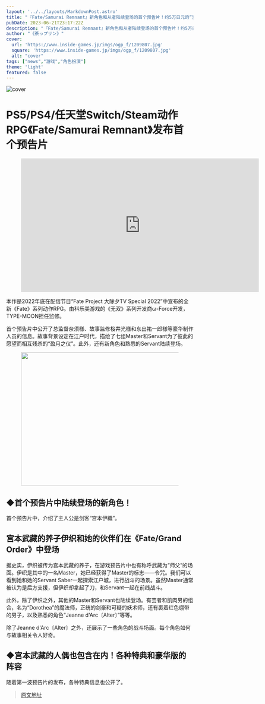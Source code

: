 ```yaml
---
layout: '../../layouts/MarkdownPost.astro'
title: "『Fate/Samurai Remnant』新角色和从者陆续登场的首个预告片！约5万日元的“宫本武藏手办同捆版”也已决定发售"
pubDate: 2023-06-21T23:17:22Z
description: "『Fate/Samurai Remnant』新角色和从者陆续登场的首个预告片！约5万日元的“宫本武藏手办同捆版”也已决定发售"
author: "《茶っプリン》"
cover:
  url: 'https://www.inside-games.jp/imgs/ogp_f/1209807.jpg'
  square: 'https://www.inside-games.jp/imgs/ogp_f/1209807.jpg'
  alt: "cover"
tags: ["news","游戏","角色扮演"]
theme: 'light'
featured: false
---
```

![cover](https://www.inside-games.jp/imgs/ogp_f/1209807.jpg)

# PS5/PS4/任天堂Switch/Steam动作RPG《Fate/Samurai Remnant》发布首个预告片

<figure class="ctms-editor-youtube"><iframe src="https://www.youtube.com/embed/DmPfic8PQ_0?rel=0" width="640" height="360" max-width="100%" frameborder="0" allow="accelerometer; autoplay; encrypted-media; gyroscope; picture-in-picture" allowfullscreen=""></iframe></figure>

本作是2022年底在配信节目“Fate Project 大除夕TV Special 2022”中宣布的全新《Fate》系列动作RPG。由科乐美游戏的《无双》系列开发商ω-Force开发，TYPE-MOON担任监修。

首个预告片中公开了总监督奈须様、故事监修桜井光様和东出祐一郎様等豪华制作人员的信息。故事背景设定在江户时代，描绘了七组Master和Servant为了彼此的愿望而相互残杀的“盈月之仪”。此外，还有新角色和熟悉的Servant陆续登场。

<figure class="ctms-editor-image"><img src="https://www.inside-games.jp/imgs/zoom/1210478.jpg" class="inline-article-image" width="640" height="359"></figure>

## ◆首个预告片中陆续登场的新角色！

首个预告片中，介绍了主人公是剑客“宫本伊織”。
## 宫本武藏的养子伊织和她的伙伴们在《Fate/Grand Order》中登场

据史实，伊织被传为宫本武藏的养子，在游戏预告片中也有称呼武藏为“师父”的场面。伊织是其中的一名Master，她已经获得了Master的标志——令咒。我们可以看到她和她的Servant Saber一起探索江户城，进行战斗的场景。虽然Master通常被认为是后方支援，但伊织却拿起了刀，和Servant一起在前线战斗。

此外，除了伊织之外，其他的Master和Servant也陆续登场。有芸者和肌肉男的组合，名为“Dorothea”的魔法师，正统的剑豪和可疑的妖术师，还有裹着红色绷带的男子，以及熟悉的角色“Jeanne d'Arc〔Alter〕”等等。

除了Jeanne d'Arc〔Alter〕之外，还展示了一些角色的战斗场面。每个角色如何与故事相关令人好奇。

## ◆宫本武藏的人偶也包含在内！各种特典和豪华版的阵容

随着第一波预告片的发布，各种特典信息也公开了。

>[原文地址](https://www.inside-games.jp/article/2023/06/22/146734.html)  